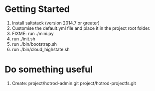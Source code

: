 # Getting Started

1) Install saltstack (version 2014.7 or greater) 
2) Customise the default.yml file and place it in the project root folder.
3) FIXME: run ./mini.py
4) run ./init.sh
5) run ./bin/bootstrap.sh
6) run ./bin/cloud_highstate.sh

# Do something useful

1) Create:
   project/hotrod-admin.git 
   project/hotrod-projectfs.git 
